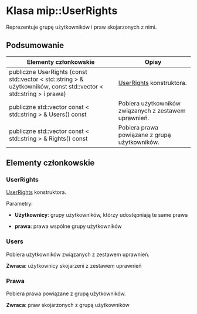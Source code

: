 # <a name="class-mipuserrights"></a>Klasa mip::UserRights 
Reprezentuje grupę użytkowników i praw skojarzonych z nimi.
  
## <a name="summary"></a>Podsumowanie
 Elementy członkowskie                        | Opisy                                
--------------------------------|---------------------------------------------
publiczne UserRights (const std::vector < std::string > & użytkowników, const std::vector < std::string > i prawa)  |  [UserRights](class_mip_userrights.md) konstruktora.
publiczne std::vector const < std::string > & Users() const  |  Pobiera użytkowników związanych z zestawem uprawnień.
publiczne std::vector const < std::string > & Rights() const  |  Pobiera prawa powiązane z grupą użytkowników.
  
## <a name="members"></a>Elementy członkowskie
  
### <a name="userrights"></a>UserRights
[UserRights](class_mip_userrights.md) konstruktora.

Parametry:  
* **Użytkownicy**: grupy użytkowników, którzy udostępniają te same prawa 


* **prawa**: prawa wspólne grupy użytkowników


  
### <a name="users"></a>Users
Pobiera użytkowników związanych z zestawem uprawnień.

  
**Zwraca**: użytkownicy skojarzeni z zestawem uprawnień
  
### <a name="rights"></a>Prawa
Pobiera prawa powiązane z grupą użytkowników.

  
**Zwraca**: praw skojarzonych z grupą użytkowników